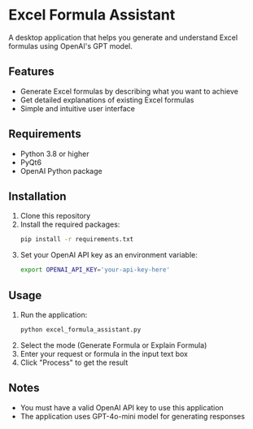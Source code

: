 # Excel Formula Assistant

A desktop application that helps you generate and understand Excel formulas using OpenAI's GPT model.

## Features

- Generate Excel formulas by describing what you want to achieve
- Get detailed explanations of existing Excel formulas
- Simple and intuitive user interface

## Requirements

- Python 3.8 or higher
- PyQt6
- OpenAI Python package

## Installation

1. Clone this repository
2. Install the required packages:
   ```bash
   pip install -r requirements.txt
   ```
3. Set your OpenAI API key as an environment variable:
   ```bash
   export OPENAI_API_KEY='your-api-key-here'
   ```

## Usage

1. Run the application:
   ```bash
   python excel_formula_assistant.py
   ```
2. Select the mode (Generate Formula or Explain Formula)
3. Enter your request or formula in the input text box
4. Click "Process" to get the result

## Notes

- You must have a valid OpenAI API key to use this application
- The application uses GPT-4o-mini model for generating responses
